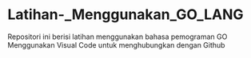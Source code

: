 # Latihan-_Menggunakan_GO_LANG
Repositori ini berisi latihan menggunakan bahasa pemograman GO
Menggunakan Visual Code untuk menghubungkan dengan Github
